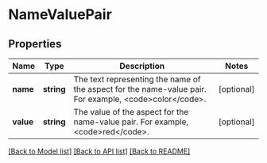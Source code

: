 # NameValuePair

## Properties
Name | Type | Description | Notes
------------ | ------------- | ------------- | -------------
**name** | **string** | The text representing the name of the aspect for the name-value pair. For example, &lt;code&gt;color&lt;/code&gt;. | [optional] 
**value** | **string** | The value of the aspect for the name-value pair. For example, &lt;code&gt;red&lt;/code&gt;. | [optional] 

[[Back to Model list]](../../README.md#documentation-for-models) [[Back to API list]](../../README.md#documentation-for-api-endpoints) [[Back to README]](../../README.md)

